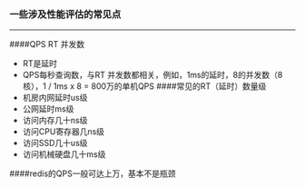 ### 一些涉及性能评估的常见点
***
####QPS RT 并发数
* RT是延时
* QPS每秒查询数，与RT 并发数都相关，例如，1ms的延时，8的并发数（8核），1 / 1ms x 8 = 800万的单机QPS
####常见的RT（延时）数量级
* 机房内网延时us级
* 公网延时ms级 
* 访问内存几十ns级
* 访问CPU寄存器几ns级
* 访问SSD几十us级
* 访问机械硬盘几十ms级

####redis的QPS一般可达上万，基本不是瓶颈